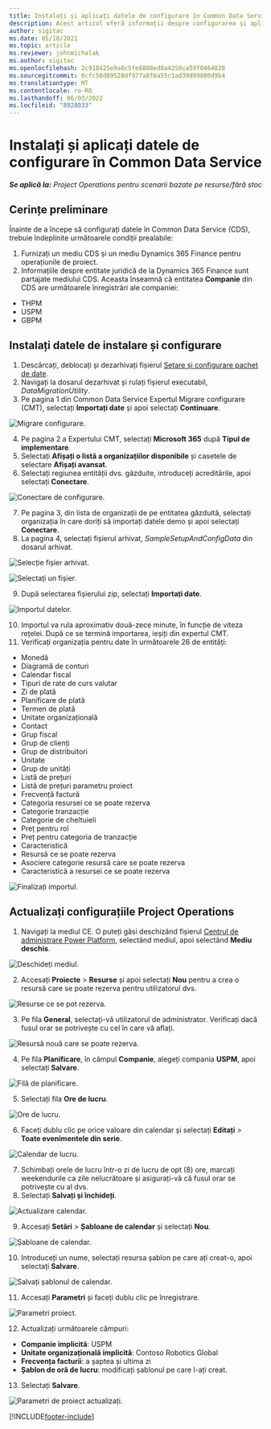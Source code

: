 ```yaml
---
title: Instalați și aplicați datele de configurare în Common Data Service
description: Acest articol oferă informații despre configurarea și aplicarea datelor de configurare în Operațiuni de proiect.
author: sigitac
ms.date: 05/10/2021
ms.topic: article
ms.reviewer: johnmichalak
ms.author: sigitac
ms.openlocfilehash: 2c918425e9a6c5fe8888ed8a4258ca59f0464828
ms.sourcegitcommit: 6cfc50d89528df977a8f6a55c1ad39d99800d9b4
ms.translationtype: MT
ms.contentlocale: ro-RO
ms.lasthandoff: 06/03/2022
ms.locfileid: "8928033"
---
```

# <a name="set-up-and-apply-configuration-data-in-the-common-data-service"></a>Instalați și aplicați datele de configurare în Common Data Service 

_**Se aplică la:** Project Operations pentru scenarii bazate pe resurse/fără stoc_



## <a name="prerequisites"></a>Cerințe preliminare

Înainte de a începe să configurați datele în Common Data Service (CDS), trebuie îndeplinite următoarele condiții prealabile:

1.  Furnizați un mediu CDS și un mediu Dynamics 365 Finance pentru operațiunile de proiect.
2.  Informațiile despre entitate juridică de la Dynamics 365 Finance sunt partajate mediului CDS. Aceasta înseamnă că entitatea **Companie** din CDS are următoarele înregistrări ale companiei:
  - THPM
  - USPM
  - GBPM

## <a name="install-setup-and-configuration-data"></a>Instalați datele de instalare și configurare

1. Descărcați, deblocați și dezarhivați fișierul [Setare și configurare pachet de date](https://download.microsoft.com/download/e/2/d/e2da6c98-d5dd-450c-aabe-fd6bf2ba374b/ProjOpsSampleSetupData-%20Integrated%20Latest.zip).
2. Navigați la dosarul dezarhivat și rulați fișierul executabil, *DataMigrationUtility*.
3. Pe pagina 1 din Common Data Service Expertul Migrare configurare (CMT), selectați **Importați date** și apoi selectați **Continuare**.

![Migrare configurare.](./media/1ConfigurationMigration.png)

4. Pe pagina 2 a Expertului CMT, selectați **Microsoft 365** după **Tipul de implementare**.
5. Selectați **Afișați o listă a organizațiilor disponibile** și casetele de selectare **Afișați avansat**.
6. Selectați regiunea entității dvs. găzduite, introduceți acreditările, apoi selectați **Conectare**.

![Conectare de configurare.](./media/2ConfigurationSignin.png)

7. Pe pagina 3, din lista de organizații de pe entitatea găzduită, selectați organizația în care doriți să importați datele demo și apoi selectați **Conectare**.
8. La pagina 4, selectați fișierul arhivat, *SampleSetupAndConfigData* din dosarul arhivat.

![Selecție fișier arhivat.](./media/3ZipFile.png)

![Selectați un fișier.](./media/4SelectAFile.png)

9. După selectarea fișierului zip, selectați **Importați date**.

![Importul datelor.](./media/5ImportData.png)

10. Importul va rula aproximativ două-zece minute, în funcție de viteza rețelei. După ce se termină importarea, ieșiți din expertul CMT. 
11. Verificați organizația pentru date în următoarele 26 de entități:

  - Monedă
  - Diagramă de conturi
  - Calendar fiscal
  - Tipuri de rate de curs valutar
  - Zi de plată
  - Planificare de plată
  - Termen de plată
  - Unitate organizațională
  - Contact
  - Grup fiscal
  - Grup de clienți
  - Grup de distribuitori
  - Unitate
  - Grup de unități
  - Listă de prețuri
  - Listă de prețuri parametru proiect
  - Frecvență factură
  - Categoria resursei ce se poate rezerva
  - Categorie tranzacție
  - Categorie de cheltuieli
  - Preț pentru rol
  - Preț pentru categoria de tranzacție
  - Caracteristică
  - Resursă ce se poate rezerva
  - Asociere categorie resursă care se poate rezerva
  - Caracteristică a resursei ce se poate rezerva

![Finalizați importul.](./media/6CompleteImport.png)

## <a name="update-project-operations-configurations"></a>Actualizați configurațiile Project Operations

1. Navigați la mediul CE. O puteți găsi deschizând fișierul [Centrul de administrare Power Platform](https://admin.powerplatform.microsoft.com/environments), selectând mediul, apoi selectând **Mediu deschis**. 

![Deschideți mediul.](./media/7OpenEnvironment.png)

2. Accesați **Proiecte** > **Resurse** și apoi selectați **Nou** pentru a crea o resursă care se poate rezerva pentru utilizatorul dvs.

![Resurse ce se pot rezerva.](./media/8BookableResources.png)

3. Pe fila **General**, selectați-vă utilizatorul de administrator. Verificați dacă fusul orar se potrivește cu cel în care vă aflați. 

![Resursă nouă care se poate rezerva.](./media/9NewBookableResource.png)

4. Pe fila **Planificare**, în câmpul **Companie**, alegeți compania **USPM**, apoi selectați **Salvare**. 

![Filă de planificare.](./media/10SchedulingTab.png)

5. Selectați fila **Ore de lucru**.  

![Ore de lucru.](./media/11WorkHours.png)

6. Faceți dublu clic pe orice valoare din calendar și selectați **Editați** > **Toate evenimentele din serie**. 

![Calendar de lucru.](./media/12WorkCalendar.png)

7. Schimbați orele de lucru într-o zi de lucru de opt (8) ore, marcați weekendurile ca zile nelucrătoare și asigurați-vă că fusul orar se potrivește cu al dvs. 
8. Selectați **Salvați și închideți**.

![Actualizare calendar.](./media/13UpdateCalendar.png)

9. Accesați **Setări** > **Șabloane de calendar** și selectați **Nou**.
 
 ![Șabloane de calendar.](./media/14CalendarTemplates.png)
 
 10. Introduceți un nume, selectați resursa șablon pe care ați creat-o, apoi selectați **Salvare**. 
 
 ![Salvați șablonul de calendar.](./media/15SaveCalendarTemplate.png)
 
 11. Accesați **Parametri** și faceți dublu clic pe înregistrare. 
 
 ![Parametri proiect.](./media/16ProjectParameters.png)
 
12. Actualizați următoarele câmpuri:

 - **Companie implicită**: USPM
 - **Unitate organizațională implicită**: Contoso Robotics Global
 - **Frecvența facturii**: a șaptea și ultima zi
 - **Șablon de oră de lucru**: modificați șablonul pe care l-ați creat.

13. Selectați **Salvare**. 

![Parametri de proiect actualizați.](./media/17UpdatedProjectParameters.png)


[!INCLUDE[footer-include](../includes/footer-banner.md)]
